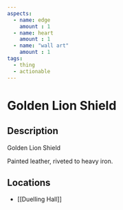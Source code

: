 ```yaml
---
aspects: 
  - name: edge
    amount : 1
  - name: heart
    amount : 1
  - name: "wall art"
    amount : 1
tags:
  - thing
  - actionable
---
```


# Golden Lion Shield

## Description
Golden Lion Shield

Painted leather, riveted to heavy iron.
## Locations
- [[Duelling Hall]]